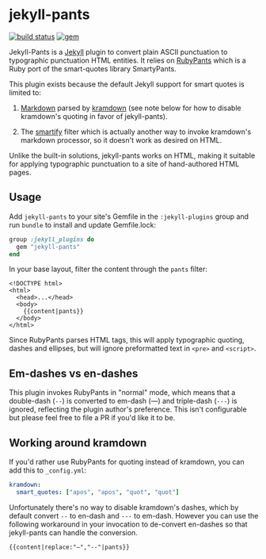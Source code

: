 # jekyll-pants

[![build status](https://img.shields.io/travis/scampersand/jekyll-pants/master.svg?style=plastic)](https://travis-ci.org/agriffis/jekyll-pants?branch=master)
[![gem](https://img.shields.io/gem/v/jekyll-pants.svg?style=plastic)](https://rubygems.org/gems/jekyll-pants)

Jekyll-Pants is a [Jekyll](http://jekyllrb.com/) plugin to convert plain ASCII
punctuation to typographic punctuation HTML entities. It relies on
[RubyPants](https://github.com/jmcnevin/rubypants) which is a Ruby port of the
smart-quotes library SmartyPants.

This plugin exists because the default Jekyll support for smart quotes is limited to:

 1. [Markdown](https://daringfireball.net/projects/markdown/) parsed by
    [kramdown](http://kramdown.gettalong.org/) (see note below for how to
    disable kramdown's quoting in favor of jekyll-pants).

 2. The [smartify](https://jekyllrb.com/docs/templates/#filters) filter which is
    actually another way to invoke kramdown's markdown processor, so it doesn't
    work as desired on HTML.

Unlike the built-in solutions, jekyll-pants works on HTML, making it suitable
for applying typographic punctuation to a site of hand-authored HTML pages.

## Usage

Add `jekyll-pants` to your site's Gemfile in the `:jekyll-plugins` group and run
`bundle` to install and update Gemfile.lock:

```ruby
group :jekyll_plugins do
  gem "jekyll-pants"
end
```

In your base layout, filter the content through the `pants` filter:

```liquid
<!DOCTYPE html>
<html>
  <head>...</head>
  <body>
    {{content|pants}}
  </body>
</html>
```

Since RubyPants parses HTML tags, this will apply typographic quoting, dashes
and ellipses, but will ignore preformatted text in `<pre>` and `<script>`.

## Em-dashes vs en-dashes

This plugin invokes RubyPants in "normal" mode, which means that a double-dash
(`--`) is converted to em-dash (—) and triple-dash (`---`) is ignored,
reflecting the plugin author's preference. This isn't configurable but please
feel free to file a PR if you'd like it to be.

## Working around kramdown

If you'd rather use RubyPants for quoting instead of kramdown, you can add this
to `_config.yml`:

```yaml
kramdown:
  smart_quotes: ["apos", "apos", "quot", "quot"]
```

Unfortunately there's no way to disable kramdown's dashes, which by default
convert `--` to en-dash and `---` to em-dash. However you can use the following
workaround in your invocation to de-convert en-dashes so that jekyll-pants can
handle the conversion.

```liquid
{{content|replace:"–","--"|pants}}
```

